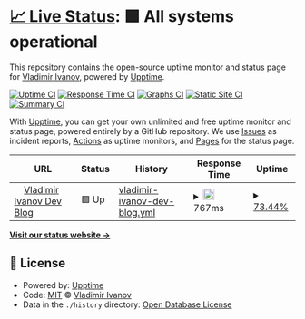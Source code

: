# [📈 Live Status](https:///blog-uptime): <!--live status--> **🟩 All systems operational**

This repository contains the open-source uptime monitor and status page for [Vladimir Ivanov](https://vvsevolodovich.dev), powered by [Upptime](https://github.com/upptime/upptime).

[![Uptime CI](https://github.com/vvsevolodovich/blog-upttime/workflows/Uptime%20CI/badge.svg)](https://github.com/vvsevolodovich/blog-upttime/actions?query=workflow%3A%22Uptime+CI%22)
[![Response Time CI](https://github.com/vvsevolodovich/blog-upttime/workflows/Response%20Time%20CI/badge.svg)](https://github.com/vvsevolodovich/blog-upttime/actions?query=workflow%3A%22Response+Time+CI%22)
[![Graphs CI](https://github.com/vvsevolodovich/blog-upttime/workflows/Graphs%20CI/badge.svg)](https://github.com/vvsevolodovich/blog-upttime/actions?query=workflow%3A%22Graphs+CI%22)
[![Static Site CI](https://github.com/vvsevolodovich/blog-upttime/workflows/Static%20Site%20CI/badge.svg)](https://github.com/vvsevolodovich/blog-upttime/actions?query=workflow%3A%22Static+Site+CI%22)
[![Summary CI](https://github.com/vvsevolodovich/blog-upttime/workflows/Summary%20CI/badge.svg)](https://github.com/vvsevolodovich/blog-upttime/actions?query=workflow%3A%22Summary+CI%22)

With [Upptime](https://upptime.js.org), you can get your own unlimited and free uptime monitor and status page, powered entirely by a GitHub repository. We use [Issues](https://github.com/vvsevolodovich/blog-upttime/issues) as incident reports, [Actions](https://github.com/vvsevolodovich/blog-upttime/actions) as uptime monitors, and [Pages](https:///blog-uptime) for the status page.

<!--start: status pages-->
<!-- This summary is generated by Upptime (https://github.com/upptime/upptime) -->
<!-- Do not edit this manually, your changes will be overwritten -->
<!-- prettier-ignore -->
| URL | Status | History | Response Time | Uptime |
| --- | ------ | ------- | ------------- | ------ |
| <img alt="" src="https://icons.duckduckgo.com/ip3/vvsevolodovich.dev.ico" height="13"> [Vladimir Ivanov Dev Blog](https://vvsevolodovich.dev) | 🟩 Up | [vladimir-ivanov-dev-blog.yml](https://github.com/vvsevolodovich/blog-uptime/commits/HEAD/history/vladimir-ivanov-dev-blog.yml) | <details><summary><img alt="Response time graph" src="./graphs/vladimir-ivanov-dev-blog/response-time-week.png" height="20"> 767ms</summary><br><a href="https://vvsevolodovich.github.io/blog-upttime/history/vladimir-ivanov-dev-blog"><img alt="Response time 833" src="https://img.shields.io/endpoint?url=https%3A%2F%2Fraw.githubusercontent.com%2Fvvsevolodovich%2Fblog-uptime%2FHEAD%2Fapi%2Fvladimir-ivanov-dev-blog%2Fresponse-time.json"></a><br><a href="https://vvsevolodovich.github.io/blog-upttime/history/vladimir-ivanov-dev-blog"><img alt="24-hour response time 715" src="https://img.shields.io/endpoint?url=https%3A%2F%2Fraw.githubusercontent.com%2Fvvsevolodovich%2Fblog-uptime%2FHEAD%2Fapi%2Fvladimir-ivanov-dev-blog%2Fresponse-time-day.json"></a><br><a href="https://vvsevolodovich.github.io/blog-upttime/history/vladimir-ivanov-dev-blog"><img alt="7-day response time 767" src="https://img.shields.io/endpoint?url=https%3A%2F%2Fraw.githubusercontent.com%2Fvvsevolodovich%2Fblog-uptime%2FHEAD%2Fapi%2Fvladimir-ivanov-dev-blog%2Fresponse-time-week.json"></a><br><a href="https://vvsevolodovich.github.io/blog-upttime/history/vladimir-ivanov-dev-blog"><img alt="30-day response time 852" src="https://img.shields.io/endpoint?url=https%3A%2F%2Fraw.githubusercontent.com%2Fvvsevolodovich%2Fblog-uptime%2FHEAD%2Fapi%2Fvladimir-ivanov-dev-blog%2Fresponse-time-month.json"></a><br><a href="https://vvsevolodovich.github.io/blog-upttime/history/vladimir-ivanov-dev-blog"><img alt="1-year response time 828" src="https://img.shields.io/endpoint?url=https%3A%2F%2Fraw.githubusercontent.com%2Fvvsevolodovich%2Fblog-uptime%2FHEAD%2Fapi%2Fvladimir-ivanov-dev-blog%2Fresponse-time-year.json"></a></details> | <details><summary><a href="https://vvsevolodovich.github.io/blog-upttime/history/vladimir-ivanov-dev-blog">73.44%</a></summary><a href="https://vvsevolodovich.github.io/blog-upttime/history/vladimir-ivanov-dev-blog"><img alt="All-time uptime 99.79%" src="https://img.shields.io/endpoint?url=https%3A%2F%2Fraw.githubusercontent.com%2Fvvsevolodovich%2Fblog-uptime%2FHEAD%2Fapi%2Fvladimir-ivanov-dev-blog%2Fuptime.json"></a><br><a href="https://vvsevolodovich.github.io/blog-upttime/history/vladimir-ivanov-dev-blog"><img alt="24-hour uptime 70.17%" src="https://img.shields.io/endpoint?url=https%3A%2F%2Fraw.githubusercontent.com%2Fvvsevolodovich%2Fblog-uptime%2FHEAD%2Fapi%2Fvladimir-ivanov-dev-blog%2Fuptime-day.json"></a><br><a href="https://vvsevolodovich.github.io/blog-upttime/history/vladimir-ivanov-dev-blog"><img alt="7-day uptime 73.44%" src="https://img.shields.io/endpoint?url=https%3A%2F%2Fraw.githubusercontent.com%2Fvvsevolodovich%2Fblog-uptime%2FHEAD%2Fapi%2Fvladimir-ivanov-dev-blog%2Fuptime-week.json"></a><br><a href="https://vvsevolodovich.github.io/blog-upttime/history/vladimir-ivanov-dev-blog"><img alt="30-day uptime 91.30%" src="https://img.shields.io/endpoint?url=https%3A%2F%2Fraw.githubusercontent.com%2Fvvsevolodovich%2Fblog-uptime%2FHEAD%2Fapi%2Fvladimir-ivanov-dev-blog%2Fuptime-month.json"></a><br><a href="https://vvsevolodovich.github.io/blog-upttime/history/vladimir-ivanov-dev-blog"><img alt="1-year uptime 99.27%" src="https://img.shields.io/endpoint?url=https%3A%2F%2Fraw.githubusercontent.com%2Fvvsevolodovich%2Fblog-uptime%2FHEAD%2Fapi%2Fvladimir-ivanov-dev-blog%2Fuptime-year.json"></a></details>

<!--end: status pages-->

[**Visit our status website →**](https:///blog-uptime)

## 📄 License

- Powered by: [Upptime](https://github.com/upptime/upptime)
- Code: [MIT](./LICENSE) © [Vladimir Ivanov](https://vvsevolodovich.dev)
- Data in the `./history` directory: [Open Database License](https://opendatacommons.org/licenses/odbl/1-0/)

